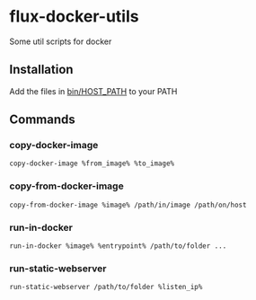# flux-docker-utils

Some util scripts for docker

## Installation

Add the files in [bin/HOST_PATH](bin/HOST_PATH) to your PATH

## Commands

### copy-docker-image

```shell
copy-docker-image %from_image% %to_image%
```

### copy-from-docker-image

```shell
copy-from-docker-image %image% /path/in/image /path/on/host
```

### run-in-docker

```shell
run-in-docker %image% %entrypoint% /path/to/folder ...
```

### run-static-webserver

```shell
run-static-webserver /path/to/folder %listen_ip%
```
